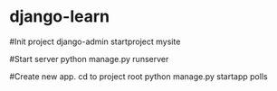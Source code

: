 # django-learn
#Init project
django-admin startproject mysite

#Start server
python manage.py runserver

#Create new app. cd to project root
python manage.py startapp polls
